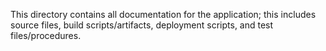 This directory contains all documentation for the application; this includes source files, build scripts/artifacts, deployment scripts, and test files/procedures.